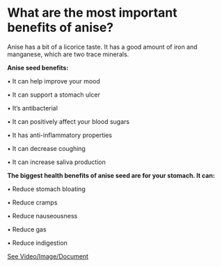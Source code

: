 # What are the most important benefits of anise?

Anise has a bit of a licorice taste. It has a good amount of iron and manganese, which are two trace minerals.

**Anise seed benefits:**

• It can help improve your mood

• It can support a stomach ulcer

• It’s antibacterial

• It can positively affect your blood sugars

• It has anti-inflammatory properties

• It can decrease coughing

• It can increase saliva production

**The biggest health benefits of anise seed are for your stomach. It can:**

• Reduce stomach bloating

• Reduce cramps

• Reduce nauseousness

• Reduce gas

• Reduce indigestion

 [See Video/Image/Document](https://hls-player.drberg.com/asset?path=migrated-assets/why-i-recommend-eating-anise-seeds-benefits-of-anise-seeds)